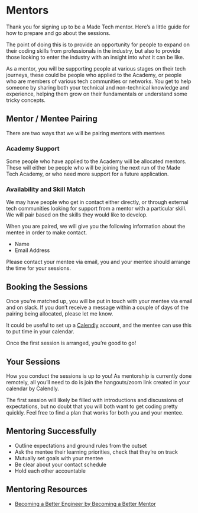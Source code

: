 # Mentors

Thank you for signing up to be a Made Tech mentor. Here’s a little guide for how to prepare and go about the sessions.

The point of doing this is to provide an opportunity for people to expand on their coding skills from professionals in the industry, but also to provide those looking to enter the industry with an insight into what it can be like.

As a mentor, you will be supporting people at various stages on their tech journeys, these could be people who applied to the Academy, or people who are members of various tech communities or networks. You get to help someone by sharing both your technical and non-technical knowledge and experience, helping them grow on their fundamentals or understand some tricky concepts.

## Mentor / Mentee Pairing

There are two ways that we will be pairing mentors with mentees

### Academy Support

Some people who have applied to the Academy will be allocated mentors. These will either be people who will be joining the next run of the Made Tech Academy, or who need more support for a future application.

### Availability and Skill Match

We may have people who get in contact either directly, or through external tech communities looking for support from a mentor with a particular skill. We will pair based on the skills they would like to develop.

When you are paired, we will give you the following information about the mentee in order to make contact.

- Name
- Email Address

Please contact your mentee via email, you and your mentee should arrange the time for your sessions.

## Booking the Sessions

Once you’re matched up, you will be put in touch with your mentee via email and on slack. If you don’t receive a message within a couple of days of the pairing being allocated, please let me know.

It could be useful to set up a [Calendly](https://calendly.com) account, and the mentee can use this to put time in your calendar.

Once the first session is arranged, you’re good to go!

## Your Sessions

How you conduct the sessions is up to you! As mentorship is currently done remotely, all you’ll need to do is join the hangouts/zoom link created in your calendar by Calendly.

The first session will likely be filled with introductions and discussions of expectations, but no doubt that you will both want to get coding pretty quickly. Feel free to find a plan that works for both you and your mentee.

## Mentoring Successfully

- Outline expectations and ground rules from the outset
- Ask the mentee their learning priorities, check that they’re on track
- Mutually set goals with your mentee
- Be clear about your contact schedule
- Hold each other accountable

## Mentoring Resources

- [Becoming a Better Engineer by Becoming a Better Mentor](https://www.madetech.com/blog/becoming-a-better-engineer-by-becoming-a-better-mentor)

